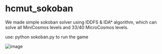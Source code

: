 # hcmut_sokoban
We made simple sokoban solver using  IDDFS & IDA* algorithm, which can solve all MiniCosmos levels and 33/40 MicroCosmos levels.


use: python sokoban.py to run the game

![image](https://user-images.githubusercontent.com/64722711/137637234-40b2e9ea-cc21-4a44-a0cf-3ca761647e48.png)
